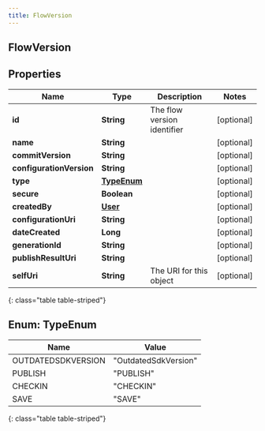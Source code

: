 ```yaml
---
title: FlowVersion
---
```

## FlowVersion


## Properties

| Name | Type | Description | Notes |
| ------------ | ------------- | ------------- | ------------- |
| **id** | **String** | The flow version identifier |  [optional] |
| **name** | **String** |  |  [optional] |
| **commitVersion** | **String** |  |  [optional] |
| **configurationVersion** | **String** |  |  [optional] |
| **type** | [**TypeEnum**](#TypeEnum) |  |  [optional] |
| **secure** | **Boolean** |  |  [optional] |
| **createdBy** | [**User**](User.html) |  |  [optional] |
| **configurationUri** | **String** |  |  [optional] |
| **dateCreated** | **Long** |  |  [optional] |
| **generationId** | **String** |  |  [optional] |
| **publishResultUri** | **String** |  |  [optional] |
| **selfUri** | **String** | The URI for this object |  [optional] |
{: class="table table-striped"}


<a name="TypeEnum"></a>

## Enum: TypeEnum

| Name | Value |
| ---- | ----- |
| OUTDATEDSDKVERSION | &quot;OutdatedSdkVersion&quot; |
| PUBLISH | &quot;PUBLISH&quot; |
| CHECKIN | &quot;CHECKIN&quot; |
| SAVE | &quot;SAVE&quot; |
{: class="table table-striped"}



